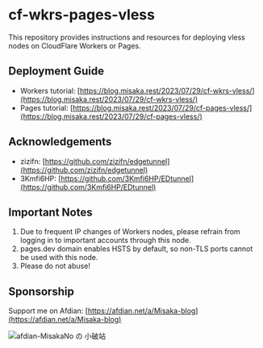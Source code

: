 # cf-wkrs-pages-vless

This repository provides instructions and resources for deploying vless nodes on CloudFlare Workers or Pages.

## Deployment Guide

- Workers tutorial: [https://blog.misaka.rest/2023/07/29/cf-wkrs-vless/](https://blog.misaka.rest/2023/07/29/cf-wkrs-vless/)
- Pages tutorial: [https://blog.misaka.rest/2023/07/29/cf-pages-vless/](https://blog.misaka.rest/2023/07/29/cf-pages-vless/)

## Acknowledgements

- zizifn: [https://github.com/zizifn/edgetunnel](https://github.com/zizifn/edgetunnel)
- 3Kmfi6HP: [https://github.com/3Kmfi6HP/EDtunnel](https://github.com/3Kmfi6HP/EDtunnel)

## Important Notes

1. Due to frequent IP changes of Workers nodes, please refrain from logging in to important accounts through this node.
2. pages.dev domain enables HSTS by default, so non-TLS ports cannot be used with this node.
3. Please do not abuse!

## Sponsorship

Support me on Afdian: [https://afdian.net/a/Misaka-blog](https://afdian.net/a/Misaka-blog)

![afdian-MisakaNo の 小破站](https://user-images.githubusercontent.com/122191366/211533469-351009fb-9ae8-4601-992a-abbf54665b68.jpg)